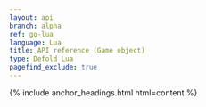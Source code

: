 ```yaml
---
layout: api
branch: alpha
ref: go-lua
language: Lua
title: API reference (Game object)
type: Defold Lua
pagefind_exclude: true
---
```

{% include anchor_headings.html html=content %}